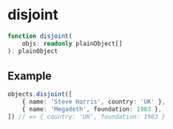 # disjoint

```ts
function disjoint(
    objs: readonly plainObject[]
): plainObject
```

## Example

```ts
objects.disjoint([
    { name: 'Steve Harris', country: 'UK' },
    { name: 'Megadeth', foundation: 1983 },
]) // => { country: 'UK', foundation: 1983 }
```
